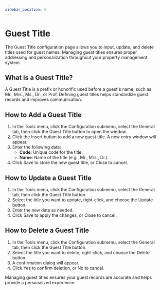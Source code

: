 ```yaml
---
sidebar_position: 6
---
```


# Guest Title

The Guest Title configuration page allows you to input, update, and delete titles used for guest names. Managing guest titles ensures proper addressing and personalization throughout your property management system.

## What is a Guest Title?

A Guest Title is a prefix or honorific used before a guest's name, such as Mr., Mrs., Ms., Dr., or Prof. Defining guest titles helps standardize guest records and improves communication.

## How to Add a Guest Title

1. In the Tools menu, click the Configuration submenu, select the General tab, then click the Guest Title button to open the window.
2. Click the Insert button to add a new guest title. A new entry window will appear.
3. Enter the following data:
   - **Code**: Unique code for the title.
   - **Name**: Name of the title (e.g., Mr., Mrs., Dr.).
4. Click Save to store the new guest title, or Close to cancel.

## How to Update a Guest Title

1. In the Tools menu, click the Configuration submenu, select the General tab, then click the Guest Title button.
2. Select the title you want to update, right-click, and choose the Update button.
3. Enter the new data as needed.
4. Click Save to apply the changes, or Close to cancel.

## How to Delete a Guest Title

1. In the Tools menu, click the Configuration submenu, select the General tab, then click the Guest Title button.
2. Select the title you want to delete, right-click, and choose the Delete button.
3. A confirmation dialog will appear.
4. Click Yes to confirm deletion, or No to cancel.

Managing guest titles ensures your guest records are accurate and helps provide a personalized experience.
